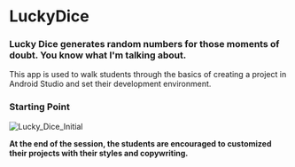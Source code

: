 # LuckyDice
### Lucky Dice generates random numbers for those moments of doubt. You know what I'm talking about.

This app is used to walk students through the basics of creating a project in Android Studio and set their development environment.

### Starting Point

![Lucky_Dice_Initial](https://user-images.githubusercontent.com/5642644/60845189-8d14b400-a1a9-11e9-86fa-628acedcb7a2.png)

**At the end of the session, the students are encouraged to customized their projects with their styles and copywriting.**
